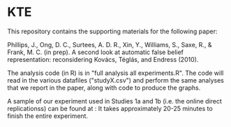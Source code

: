 KTE
===

This repository contains the supporting materials for the following paper:

Phillips, J., Ong, D. C., Surtees, A. D. R., Xin, Y., Williams, S., Saxe, R., & Frank, M. C. (in prep). A second look at automatic false belief representation: reconsidering Kovács, Téglás, and Endress (2010).

The analysis code (in R) is in "full analysis all experiments.R". The code will read in the various datafiles ("studyX.csv") and perform the same analyses that we report in the paper, along with code to produce the graphs.

A sample of our experiment used in Studies 1a and 1b (i.e. the online direct replicationss) can be found at :
It takes approximately 20-25 minutes to finish the entire experiment.
